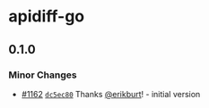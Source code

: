 # apidiff-go

## 0.1.0

### Minor Changes

- [#1162](https://github.com/smartcontractkit/.github/pull/1162)
  [`dc5ec80`](https://github.com/smartcontractkit/.github/commit/dc5ec807d7b24ea036643bcf926deb25f470a878)
  Thanks [@erikburt](https://github.com/erikburt)! - initial version
